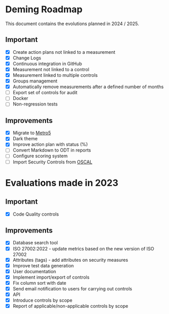 # Deming Roadmap

This document contains the evolutions planned in 2024 / 2025.

## Important

* [x] Create action plans not linked to a measurement
* [x] Change Logs
* [x] Continuous integration in GitHub
* [x] Measurement not linked to a control
* [x] Measurement linked to multiple controls
* [x] Groups management
* [x] Automatically remove measurements after a defined number of months
* [ ] Export set of controls for audit
* [ ] Docker
* [ ] Non-regression tests

## Improvements

* [x] Migrate to [Metro5](https://metroui.org.ua/)
* [x] Dark theme
* [x] Improve action plan with status (%)
* [ ] Convert Markdown to ODT in reports
* [ ] Configure scoring system
* [ ] Import Security Controls from [OSCAL](https://pages.nist.gov/OSCAL/)

# Evaluations made in 2023

## Important

* [x] Code Quality controls

## Improvements

* [x] Database search tool
* [x] ISO 27002:2022 - update metrics based on the new version of ISO 27002
* [x] Attributes (tags) - add attributes on security measures
* [x] Improve test data generation
* [x] User documentation
* [x] Implement import/export of controls
* [x] Fix column sort with date
* [x] Send email notification to users for carrying out controls
* [x] API
* [x] Introduce controls by scope
* [x] Report of applicable/non-applicable controls by scope
